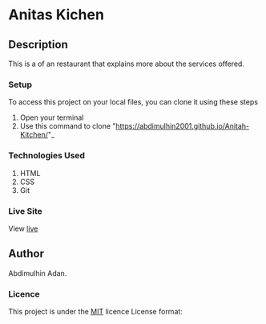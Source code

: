 # Anitas Kichen
## Description
This is a of an restaurant that explains more about the services offered.
### Setup
To access this project on your local files, you can clone it using these steps
1. Open your terminal
1. Use this command to clone "https://abdimulhin2001.github.io/Anitah-Kitchen/"_
### Technologies Used
1. HTML
1. CSS
1. Git
### Live Site
View [live](https://abdimulhin2001.github.io/Anitah-Kitchen/)
## Author
Abdimulhin Adan.
### Licence
This project is under the  [MIT](LICENSE) licence
License format: